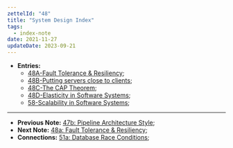 ```yaml
---
zettelId: "48"
title: "System Design Index"
tags:
  - index-note
date: 2021-11-27
updateDate: 2023-09-21
---
```


- **Entries:**
  - [48A-Fault Tolerance & Resiliency](/notes/48a/);
  - [48B-Putting servers close to clients](/notes/48b/);
  - [48C-The CAP Theorem](/notes/48c/);
  - [48D-Elasticity in Software Systems](/notes/48d/);
  - [58-Scalability in Software Systems](/notes/58/);

---

- **Previous Note:** [47b: Pipeline Architecture Style](/notes/47b/);
- **Next Note:** [48a: Fault Tolerance & Resiliency](/notes/48a/);
- **Connections:** [51a: Database Race Conditions](/notes/51a/);
